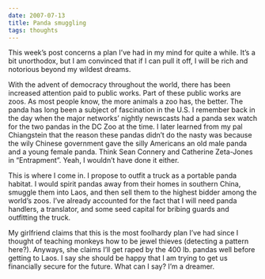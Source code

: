 ```yaml
---
date: 2007-07-13
title: Panda smuggling
tags: thoughts
---
```


This week’s post concerns a plan I’ve had in my mind for quite a while. It’s a bit unorthodox, but I am convinced that if I can pull it off, I will be rich and notorious beyond my wildest dreams.

With the advent of democracy throughout the world, there has been increased attention paid to public works. Part of these public works are zoos. As most people know, the more animals a zoo has, the better. The panda has long been a subject of fascination in the U.S. I remember back in the day when the major networks’ nightly newscasts had a panda sex watch for the two pandas in the DC Zoo at the time. I later learned from my pal Chiangstein that the reason these pandas didn’t do the nasty was because the wily Chinese government gave the silly Americans an old male panda and a young female panda. Think Sean Connery and Catherine Zeta-Jones in “Entrapment”. Yeah, I wouldn’t have done it either.

This is where I come in. I propose to outfit a truck as a portable panda habitat. I would spirit pandas away from their homes in southern China, smuggle them into Laos, and then sell them to the highest bidder among the world’s zoos. I’ve already accounted for the fact that I will need panda handlers, a translator, and some seed capital for bribing guards and outfitting the truck.

My girlfriend claims that this is the most foolhardy plan I’ve had since I thought of teaching monkeys how to be jewel thieves (detecting a pattern here?). Anyways, she claims I’ll get raped by the 400 lb. pandas well before getting to Laos. I say she should be happy that I am trying to get us financially secure for the future. What can I say? I’m a dreamer.